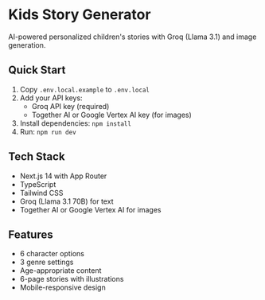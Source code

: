 # Kids Story Generator

AI-powered personalized children's stories with Groq (Llama 3.1) and image generation.

## Quick Start

1. Copy `.env.local.example` to `.env.local`
2. Add your API keys:
   - Groq API key (required)
   - Together AI or Google Vertex AI key (for images)
3. Install dependencies: `npm install`
4. Run: `npm run dev`

## Tech Stack

- Next.js 14 with App Router
- TypeScript
- Tailwind CSS
- Groq (Llama 3.1 70B) for text
- Together AI or Google Vertex AI for images

## Features

- 6 character options
- 3 genre settings
- Age-appropriate content
- 6-page stories with illustrations
- Mobile-responsive design